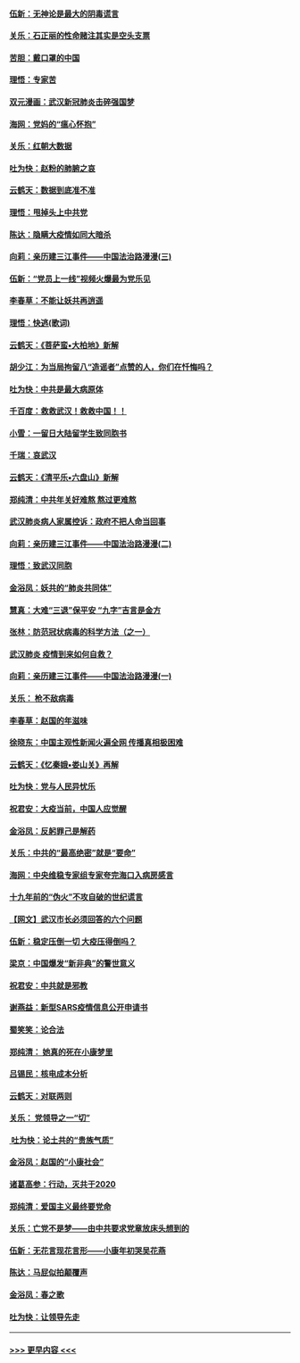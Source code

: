 #### [伍新：无神论是最大的阴毒谎言](../pages/nsc993/n11846129.md?t=02060956) 
#### [关乐：石正丽的性命赌注其实是空头支票](../pages/nsc993/n11846109.md?t=02060956) 
#### [苦胆：戴口罩的中国](../pages/nsc993/n11845576.md?t=02060956) 
#### [理悟：专家苦](../pages/nsc993/n11845564.md?t=02060956) 
#### [双元漫画：武汉新冠肺炎击碎强国梦](../pages/nsc993/n11843320.md?t=02060956) 
#### [海网：党妈的“瘟心怀抱”](../pages/nsc993/n11840740.md?t=02060956) 
#### [关乐：红朝大数据](../pages/nsc993/n11840675.md?t=02060956) 
#### [吐为快：赵粉的肺腑之哀](../pages/nsc993/n11840618.md?t=02060956) 
#### [云鹤天：数据到底准不准](../pages/nsc993/n11840325.md?t=02060956) 
#### [理悟：甩掉头上中共党](../pages/nsc993/n11838826.md?t=02060956) 
#### [陈达：隐瞒大疫情如同大暗杀](../pages/nsc993/n11838771.md?t=02060956) 
#### [向莉：亲历建三江事件——中国法治路漫漫(三)](../pages/nsc993/n11831825.md?t=02060956) 
#### [伍新：“党员上一线”视频火爆最为党乐见](../pages/nsc993/n11838200.md?t=02060956) 
#### [李春草：不能让妖共再逍遥](../pages/nsc993/n11838102.md?t=02060956) 
#### [理悟：快逃(歌词)](../pages/nsc993/n11838083.md?t=02060956) 
#### [云鹤天：《菩萨蛮▪大柏地》新解](../pages/nsc993/n11838059.md?t=02060956) 
#### [胡少江：为当局拘留八“造谣者”点赞的人，你们在忏悔吗？](../pages/nsc993/n11836801.md?t=02060956) 
#### [吐为快：中共是最大病原体](../pages/nsc993/n11836748.md?t=02060956) 
#### [千百度：救救武汉！救救中国！！](../pages/nsc993/n11836145.md?t=02060956) 
#### [小雪：一留日大陆留学生致同胞书](../pages/nsc993/n11834624.md?t=02060956) 
#### [千瑞：哀武汉](../pages/nsc993/n11833647.md?t=02060956) 
#### [云鹤天：《清平乐▪六盘山》新解](../pages/nsc993/n11833611.md?t=02060956) 
#### [郑纯清：中共年关好难熬 熬过更难熬](../pages/nsc993/n11833489.md?t=02060956) 
#### [武汉肺炎病人家属控诉：政府不把人命当回事](../pages/nsc993/n11833205.md?t=02060956) 
#### [向莉：亲历建三江事件——中国法治路漫漫(二)](../pages/nsc993/n11829102.md?t=02060956) 
#### [理悟：致武汉同胞](../pages/nsc993/n11831522.md?t=02060956) 
#### [金浴凤：妖共的“肺炎共同体”](../pages/nsc993/n11829448.md?t=02060956) 
#### [慧真：大难“三退”保平安 “九字”吉言是金方](../pages/nsc993/n11829501.md?t=02060956) 
#### [张林：防范冠状病毒的科学方法（之一）](../pages/nsc993/n11828618.md?t=02060956) 
#### [武汉肺炎 疫情到来如何自救？](../pages/nsc993/n11827632.md?t=02060956) 
#### [向莉：亲历建三江事件——中国法治路漫漫(一)](../pages/nsc993/n11827190.md?t=02060956) 
#### [关乐： 枪不敌病毒](../pages/nsc993/n11826746.md?t=02060956) 
#### [李春草：赵国的年滋味](../pages/nsc993/n11826321.md?t=02060956) 
#### [徐晓东：中国主观性新闻火遍全网 传播真相极困难](../pages/nsc993/n11826508.md?t=02060956) 
#### [云鹤天：《忆秦娥▪娄山关》再解](../pages/nsc993/n11824682.md?t=02060956) 
#### [吐为快：党与人民异忧乐](../pages/nsc993/n11824660.md?t=02060956) 
#### [祝君安：大疫当前，中国人应觉醒](../pages/nsc993/n11821946.md?t=02060956) 
#### [金浴凤：反躬罪己是解药](../pages/nsc993/n11820280.md?t=02060956) 
#### [关乐：中共的“最高绝密”就是“要命”](../pages/nsc993/n11816946.md?t=02060956) 
#### [海网：中央维稳专家组专家夸完海口入病房感言](../pages/nsc993/n11815138.md?t=02060956) 
#### [十九年前的“伪火”不攻自破的世纪谎言](../pages/nsc993/n11813238.md?t=02060956) 
#### [【网文】武汉市长必须回答的六个问题](../pages/nsc993/n11813848.md?t=02060956) 
#### [伍新：稳定压倒一切 大疫压得倒吗？](../pages/nsc993/n11812634.md?t=02060956) 
#### [梁京：中国爆发“新非典”的警世意义](../pages/nsc993/n11812554.md?t=02060956) 
#### [祝君安：中共就是邪教](../pages/nsc993/n11812431.md?t=02060956) 
#### [谢燕益：新型SARS疫情信息公开申请书](../pages/nsc993/n11808840.md?t=02060956) 
#### [蜀笑笑：论合法](../pages/nsc993/n11808064.md?t=02060956) 
#### [郑纯清： 她真的死在小康梦里](../pages/nsc993/n11806623.md?t=02060956) 
#### [吕锡民：核电成本分析](../pages/nsc993/n11806284.md?t=02060956) 
#### [云鹤天：对联两则](../pages/nsc993/n11805957.md?t=02060956) 
#### [关乐： 党领导之一“切”](../pages/nsc993/n11804505.md?t=02060956) 
#### [ 吐为快：论土共的“贵族气质”](../pages/nsc993/n11804490.md?t=02060956) 
#### [金浴凤：赵国的“小康社会”](../pages/nsc993/n11804452.md?t=02060956) 
#### [诸葛高参：行动，灭共于2020](../pages/nsc993/n11804120.md?t=02060956) 
#### [郑纯清：爱国主义最终要党命](../pages/nsc993/n11802197.md?t=02060956) 
#### [关乐：亡党不是梦——由中共要求党章放床头想到的](../pages/nsc993/n11802156.md?t=02060956) 
#### [伍新：无花言现花言形——小康年初哭吴花燕](../pages/nsc993/n11800044.md?t=02060956) 
#### [陈达：马屁似拍颠覆声](../pages/nsc993/n11800010.md?t=02060956) 
#### [金浴凤：春之歌](../pages/nsc993/n11797687.md?t=02060956) 
#### [吐为快：让领导先走](../pages/nsc993/n11797512.md?t=02060956) 

----
#### [ >>> 更早内容 <<< ](../indexes/nsc993-earlier.md)
